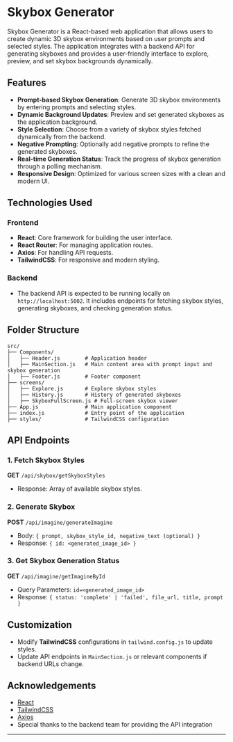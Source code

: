 # Skybox Generator

Skybox Generator is a React-based web application that allows users to create dynamic 3D skybox environments based on user prompts and selected styles. The application integrates with a backend API for generating skyboxes and provides a user-friendly interface to explore, preview, and set skybox backgrounds dynamically.

## Features

- **Prompt-based Skybox Generation**: Generate 3D skybox environments by entering prompts and selecting styles.
- **Dynamic Background Updates**: Preview and set generated skyboxes as the application background.
- **Style Selection**: Choose from a variety of skybox styles fetched dynamically from the backend.
- **Negative Prompting**: Optionally add negative prompts to refine the generated skyboxes.
- **Real-time Generation Status**: Track the progress of skybox generation through a polling mechanism.
- **Responsive Design**: Optimized for various screen sizes with a clean and modern UI.

## Technologies Used

### Frontend

- **React**: Core framework for building the user interface.
- **React Router**: For managing application routes.
- **Axios**: For handling API requests.
- **TailwindCSS**: For responsive and modern styling.

### Backend

- The backend API is expected to be running locally on `http://localhost:5002`. It includes endpoints for fetching skybox styles, generating skyboxes, and checking generation status.


## Folder Structure

```plaintext
src/
├── Components/
│   ├── Header.js        # Application header
│   ├── MainSection.js   # Main content area with prompt input and skybox generation
│   ├── Footer.js        # Footer component
├── screens/
│   ├── Explore.js       # Explore skybox styles
│   ├── History.js       # History of generated skyboxes
│   ├── SkyboxFullScreen.js # Full-screen skybox viewer
├── App.js               # Main application component
├── index.js             # Entry point of the application
├── styles/              # TailwindCSS configuration
```

## API Endpoints

### 1. Fetch Skybox Styles

**GET** `/api/skybox/getSkyboxStyles`

- Response: Array of available skybox styles.

### 2. Generate Skybox

**POST** `/api/imagine/generateImagine`

- Body: `{ prompt, skybox_style_id, negative_text (optional) }`
- Response: `{ id: <generated_image_id> }`

### 3. Get Skybox Generation Status

**GET** `/api/imagine/getImagineById`

- Query Parameters: `id=<generated_image_id>`
- Response: `{ status: 'complete' | 'failed', file_url, title, prompt }`

## Customization

- Modify **TailwindCSS** configurations in `tailwind.config.js` to update styles.
- Update API endpoints in `MainSection.js` or relevant components if backend URLs change.


## Acknowledgements

- [React](https://reactjs.org/)
- [TailwindCSS](https://tailwindcss.com/)
- [Axios](https://axios-http.com/)
- Special thanks to the backend team for providing the API integration

---


